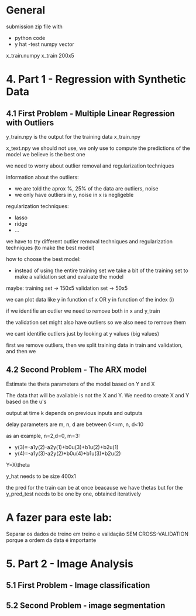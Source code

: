 # General

submission
zip file with
- python code
- y hat -test numpy vector

x_train.numpy
x_train 200x5

# 4. Part 1 - Regression with Synthetic Data

## 4.1 First Problem - Multiple Linear Regression with Outliers

y_train.npy is the output for the training data x_train.npy

x_text.npy we should not use, we only use to compute the predictions of the model we believe is the best one


we need to worry about outlier removal and regularization techniques


information about the outliers:
- we are told the aprox %, 25% of the data are outliers, noise
- we only have outliers in y, noise in x is negligeble

regularization techniques:
- lasso
- ridge
- ...

we have to try different outlier removal techniques and regularization techniques (to make the best model)

how to choose the best model:
- instead of using the entire training set we take a bit of the training set to make a validation set and evaluate the model

maybe: training set -> 150x5
        validation set -> 50x5


we can plot data like y in function of x OR y in function of the index (i)

if we identifie an outlier we need to remove both in x and y_train

the validation set might also have outliers so we also need to remove them

we cant identifie outliers just by looking at y values (big values)


first we remove outliers, then we split training data in train and validation, and then we 

## 4.2  Second Problem - The ARX model

Estimate the theta parameters of the model based on Y and X

The data that will be available is not the X and Y. We need to create X and Y based on the u's

output at time k depends on previous inputs and outputs

delay parameters are m, n, d are between 0<=m, n, d<10

as an example, n=2,d=0, m=3:
- y(3)=-a1y(2)-a2y(1)+b0u(3)+b1u(2)+b2u(1)
- y(4)=-a1y(3)-a2y(2)+b0u(4)+b1u(3)+b2u(2)

Y=X\theta

y_hat needs to be size 400x1 

the pred for the train can be at once beacause we have thetas but for the y_pred_test needs to be one by one, obtained iteratively

# A fazer para este lab:

Separar os dados de treino em treino e validação SEM CROSS-VALIDATION porque a ordem da data é importante


# 5. Part 2 - Image Analysis

## 5.1 First Problem - Image classification

## 5.2 Second Problem - image segmentation
